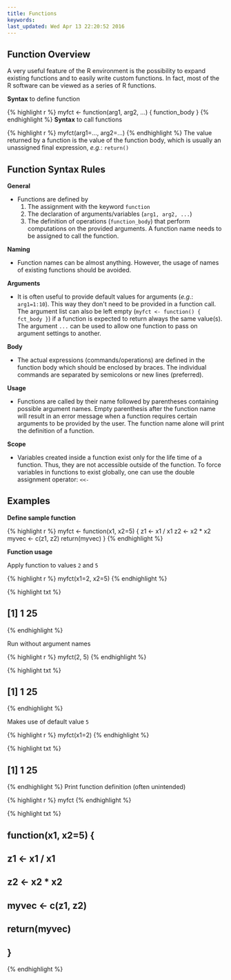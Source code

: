 ```yaml
---
title: Functions
keywords: 
last_updated: Wed Apr 13 22:20:52 2016
---
```


## Function Overview

A very useful feature of the R environment is the possibility to expand existing functions and to easily write custom functions. In fact, most of the R software can be viewed as a series of R functions.

__Syntax__ to define function

{% highlight r %}
myfct <- function(arg1, arg2, ...) { 
	function_body 
}
{% endhighlight %}
__Syntax__ to call functions

{% highlight r %}
myfct(arg1=..., arg2=...)
{% endhighlight %}
The value returned by a function is the value of the function body, which is usually an unassigned final expression, _e.g._: `return()`

## Function Syntax Rules
	
__General__

* Functions are defined by 
    1. The assignment with the keyword `function`
    2. The declaration of arguments/variables (`arg1, arg2, ...`) 
    3. The definition of operations (`function_body`) that perform computations on the provided arguments. A function name needs to be assigned to call the function.

__Naming__ 

* Function names can be almost anything. However, the usage of names of existing functions should be avoided.
	
__Arguments__ 

* It is often useful to provide default values for arguments (_e.g._: `arg1=1:10`). This way they don't need to be provided in a function call. The argument list can also be left empty (`myfct <- function() { fct_body }`) if a function is expected to return always the same value(s). The argument `...` can be used to allow one function to pass on argument settings to another.

__Body__

* The actual expressions (commands/operations) are defined in the function body which should be enclosed by braces. The individual commands are separated by semicolons or new lines (preferred).

__Usage__ 

* Functions are called by their name followed by parentheses containing possible argument names. Empty parenthesis after the function name will result in an error message when a function requires certain arguments to be provided by the user. The function name alone will print the definition of a function.

__Scope__

* Variables created inside a function exist only for the life time of a function. Thus, they are not accessible outside of the function. To force variables in functions to exist globally, one can use the double assignment operator: `<<-` 

## Examples

__Define sample function__


{% highlight r %}
myfct <- function(x1, x2=5) { 
	z1 <- x1 / x1
	z2 <- x2 * x2
        myvec <- c(z1, z2) 
        return(myvec)
} 
{% endhighlight %}

__Function usage__


Apply function to values `2` and `5`

{% highlight r %}
myfct(x1=2, x2=5) 
{% endhighlight %}

{% highlight txt %}
## [1]  1 25
{% endhighlight %}

Run without argument names

{% highlight r %}
myfct(2, 5) 
{% endhighlight %}

{% highlight txt %}
## [1]  1 25
{% endhighlight %}

Makes use of default value `5`

{% highlight r %}
myfct(x1=2) 
{% endhighlight %}

{% highlight txt %}
## [1]  1 25
{% endhighlight %}
Print function definition (often unintended) 

{% highlight r %}
myfct 
{% endhighlight %}

{% highlight txt %}
## function(x1, x2=5) { 
## 	z1 <- x1 / x1
## 	z2 <- x2 * x2
##         myvec <- c(z1, z2) 
##         return(myvec)
## }
{% endhighlight %}

